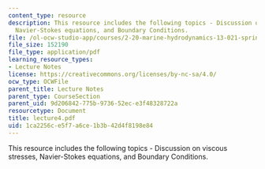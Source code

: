 ```yaml
---
content_type: resource
description: This resource includes the following topics - Discussion on viscous stresses,
  Navier-Stokes equations, and Boundary Conditions.
file: /ol-ocw-studio-app/courses/2-20-marine-hydrodynamics-13-021-spring-2005/1ca2256ce5f7a6ce1b3b42d4f8198e84_lecture4.pdf
file_size: 152190
file_type: application/pdf
learning_resource_types:
- Lecture Notes
license: https://creativecommons.org/licenses/by-nc-sa/4.0/
ocw_type: OCWFile
parent_title: Lecture Notes
parent_type: CourseSection
parent_uid: 9d206842-775b-9736-52ec-e3f48328722a
resourcetype: Document
title: lecture4.pdf
uid: 1ca2256c-e5f7-a6ce-1b3b-42d4f8198e84
---
```

This resource includes the following topics - Discussion on viscous stresses, Navier-Stokes equations, and Boundary Conditions.